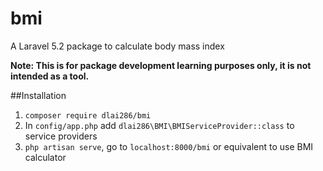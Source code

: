 # bmi
A Laravel 5.2 package to calculate body mass index

**Note: This is for package development learning purposes only, it is not intended as a tool.**

##Installation
1. `composer require dlai286/bmi`
2. In `config/app.php` add `dlai286\BMI\BMIServiceProvider::class` to service providers
3. `php artisan serve`, go to `localhost:8000/bmi` or equivalent to use BMI calculator